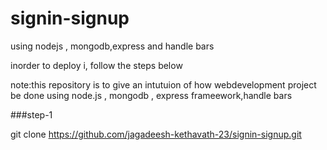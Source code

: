 # signin-signup
using nodejs , mongodb,express and handle bars

inorder to deploy i, follow the steps below

note:this repository is to give an intutuion of how webdevelopment project be done using node.js , mongodb , express frameework,handle bars

###step-1
 
git clone https://github.com/jagadeesh-kethavath-23/signin-signup.git


